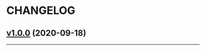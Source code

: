 CHANGELOG
=========

## [v1.0.0](https://github.com/yunhao/OneKit/releases/tag/v1.0.0) (2020-09-18)


---

